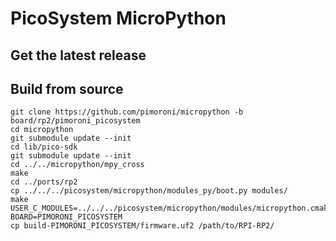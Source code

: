 # PicoSystem MicroPython

## Get the latest release

## Build from source

```
git clone https://github.com/pimoroni/micropython -b board/rp2/pimoroni_picosystem
cd micropython
git submodule update --init
cd lib/pico-sdk
git submodule update --init
cd ../../micropython/mpy_cross
make
cd ../ports/rp2
cp ../../../picosystem/micropython/modules_py/boot.py modules/
make USER_C_MODULES=../../../picosystem/micropython/modules/micropython.cmake BOARD=PIMORONI_PICOSYSTEM
cp build-PIMORONI_PICOSYSTEM/firmware.uf2 /path/to/RPI-RP2/
```